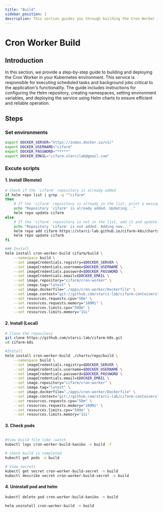 ```yaml
---
title: "Build"
sidebar_position: 1
description: This section guides you through building the Cron Worker in your Kubernetes environment using Helm.
---
```

# Cron Worker Build
## Introduction
In this section, we provide a step-by-step guide to building and deploying the Cron Worker in your Kubernetes environment. This service is responsible for executing scheduled tasks and background jobs critical to the application's functionality. The guide includes instructions for configuring the Helm repository, creating namespaces, setting environment variables, and deploying the service using Helm charts to ensure efficient and reliable operation.


## Steps
### Set environments
```bash
export DOCKER_SERVER="https://index.docker.io/v1/"
export DOCKER_USERNAME="cifarm"
export DOCKER_PASSWORD="*****"
export DOCKER_EMAIL="cifarm.starcilab@gmail.com"
```

### Excute scripts
#### 1. Install (Remote)
```bash
# Check if the 'cifarm' repository is already added
if helm repo list | grep -q "^cifarm" 
then
    # If the 'cifarm' repository is already in the list, print a message and update the repository
    echo "Repository 'cifarm' is already added. Updating..."
    helm repo update cifarm
else
    # If the 'cifarm' repository is not in the list, add it and update the repository
    echo "Repository 'cifarm' is not added. Adding now..."
    helm repo add cifarm https://starci-lab.github.io/cifarm-k8s/charts
    helm repo update cifarm
fi

### Install
helm install cron-worker-build cifarm/build \
    --namespace build \
    --set imageCredentials.registry=$DOCKER_SERVER \
    --set imageCredentials.username=$DOCKER_USERNAME \
    --set imageCredentials.password=$DOCKER_PASSWORD \
    --set imageCredentials.email=$DOCKER_EMAIL \
    --set image.repository="cifarm/cron-worker" \
    --set image.tag="latest" \
    --set image.dockerfile="./apps/cron-worker/Dockerfile" \
    --set image.context="git://github.com/starci-lab/cifarm-containers" \
    --set resources.requests.cpu="50m" \
    --set resources.requests.memory="100Mi" \
    --set resources.limits.cpu="500m" \
    --set resources.limits.memory="1Gi"
```
#### 2. Install (Local)
```bash
# Clone the repository
git clone https://github.com/starci-lab/cifarm-k8s.git
cd cifarm-k8s

#Install
helm install cron-worker-build ./charts/repo/build \
    --namespace build \
    --set imageCredentials.registry=$DOCKER_SERVER \
    --set imageCredentials.username=$DOCKER_USERNAME \
    --set imageCredentials.password=$DOCKER_PASSWORD \
    --set imageCredentials.email=$DOCKER_EMAIL \
    --set image.repository="cifarm/cron-worker" \
    --set image.tag="latest" \
    --set image.dockerfile="./apps/cron-worker/Dockerfile" \
    --set image.context="git://github.com/starci-lab/cifarm-containers" \
    --set resources.requests.cpu="50m" \
    --set resources.requests.memory="100Mi" \
    --set resources.limits.cpu="500m" \
    --set resources.limits.memory="1Gi"
```
#### 3. Check pods
```bash

#View build file like -watch
kubectl logs cron-worker-build-kaniko -n build -f

# check build is completed
kubectl get pods -n build

# View secrets
kubectl get secret cron-worker-build-secret -n build
kubectl describe secret cron-worker-build-secret -n build

```
#### 4. Uninstall pod and helm
```bash
kubectl delete pod cron-worker-build-kaniko -n build

helm uninstall cron-worker-build -n build
```